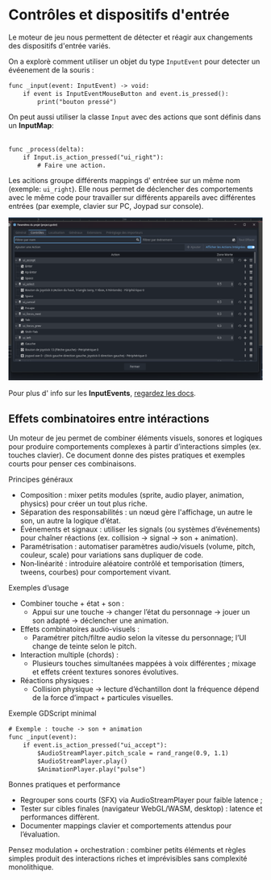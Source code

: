 # Contrôles et dispositifs d'entrée

Le moteur de jeu nous permettent de détecter et réagir aux changements des dispositifs d'entrée variés.

On a explorè comment utiliser un objet du type `InputEvent` pour detecter un évéenement de la souris : 

```gdscript
func _input(event: InputEvent) -> void:
	if event is InputEventMouseButton and event.is_pressed():
		print("bouton pressé")
```

On peut aussi utiliser la classe `Input` avec des actions que sont définis dans un **InputMap**: 

```gdscript

func _process(delta):
	if Input.is_action_pressed("ui_right"):
		# Faire une action.
```

Les acitions groupe différents mappings d' entréee sur un même nom (exemple: `ui_right`). Elle nous permet de déclencher des comportements avec le même code pour travailler sur différents appareils avec différentes entrées (par exemple, clavier sur PC, Joypad sur console).

![Éditeur de InputMap et actions](image.png)

Pour plus d' info sur les **InputEvents**, [regardez les docs](https://docs.godotengine.org/fr/4.x/tutorials/inputs/inputevent.html).

## Effets combinatoires entre intéractions

Un moteur de jeu permet de combiner éléments visuels, sonores et logiques pour produire comportements complexes à partir d’interactions simples (ex. touches clavier). Ce document donne des pistes pratiques et exemples courts pour penser ces combinaisons.

Principes généraux
- Composition : mixer petits modules (sprite, audio player, animation, physics) pour créer un tout plus riche.
- Séparation des responsabilités : un nœud gère l'affichage, un autre le son, un autre la logique d’état.
- Événements et signaux : utiliser les signals (ou systèmes d’événements) pour chaîner réactions (ex. collision → signal → son + animation).
- Paramétrisation : automatiser paramètres audio/visuels (volume, pitch, couleur, scale) pour variations sans dupliquer de code.
- Non‑linéarité : introduire aléatoire contrôlé et temporisation (timers, tweens, courbes) pour comportement vivant.

Exemples d’usage
- Combiner touche + état + son :
  - Appui sur une touche → changer l’état du personnage → jouer un son adapté → déclencher une animation.
- Effets combinatoires audio-visuels :
  - Paramétrer pitch/filtre audio selon la vitesse du personnage; l’UI change de teinte selon le pitch.
- Interaction multiple (chords) :
  - Plusieurs touches simultanées mappées à voix différentes ; mixage et effets créent textures sonores évolutives.
- Réactions physiques :
  - Collision physique → lecture d’échantillon dont la fréquence dépend de la force d’impact + particules visuelles.

Exemple GDScript minimal
```gdscript
# Exemple : touche -> son + animation
func _input(event):
    if event.is_action_pressed("ui_accept"):
        $AudioStreamPlayer.pitch_scale = rand_range(0.9, 1.1)
        $AudioStreamPlayer.play()
        $AnimationPlayer.play("pulse")
```

Bonnes pratiques et performance
- Regrouper sons courts (SFX) via AudioStreamPlayer pour faible latence ;
- Tester sur cibles finales (navigateur WebGL/WASM, desktop) : latence et performances diffèrent.
- Documenter mappings clavier et comportements attendus pour l’évaluation.

Pensez modulation + orchestration : combiner petits éléments et règles simples produit des interactions riches et imprévisibles sans complexité monolithique.
